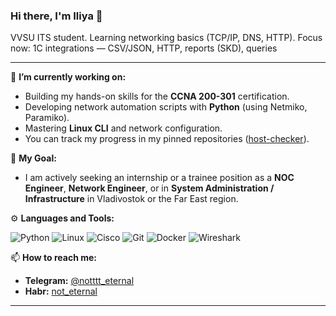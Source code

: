   ### Hi there, I'm Iliya 👋
  
  VVSU ITS student. Learning networking basics (TCP/IP, DNS, HTTP). Focus now: 1C integrations — CSV/JSON, HTTP, reports (SKD), queries
  
  ---
  
  🔭 **I’m currently working on:**
  - Building my hands-on skills for the **CCNA 200-301** certification.
  - Developing network automation scripts with **Python** (using Netmiko, Paramiko).
  - Mastering **Linux CLI** and network configuration.
  - You can track my progress in my pinned repositories ([host-checker](https://github.com/n0teternal/host-checker)).
  
  🌱 **My Goal:**
  - I am actively seeking an internship or a trainee position as a **NOC Engineer**, **Network Engineer**, or in **System Administration / Infrastructure** in Vladivostok or the Far East region.
  
  ⚙️ **Languages and Tools:**
  
  ![Python](https://img.shields.io/badge/Python-3776AB?style=for-the-badge&logo=python&logoColor=white)
  ![Linux](https://img.shields.io/badge/Linux-FCC624?style=for-the-badge&logo=linux&logoColor=black)
  ![Cisco](https://img.shields.io/badge/Cisco-1BA0D7?style=for-the-badge&logo=cisco&logoColor=white)
  ![Git](https://img.shields.io/badge/GIT-E44C30?style=for-the-badge&logo=git&logoColor=white)
  ![Docker](https://img.shields.io/badge/Docker-2496ED?style=for-the-badge&logo=docker&logoColor=white)
  ![Wireshark](https://img.shields.io/badge/Wireshark-1679A7?style=for-the-badge&logo=wireshark&logoColor=white)
  
  📫 **How to reach me:**
  - **Telegram:** [@notttt_eternal](https://t.me/notttt_eternal)
  - **Habr:** [not_eternal](https://habr.com/ru/users/not_eternal)
  
  ---
